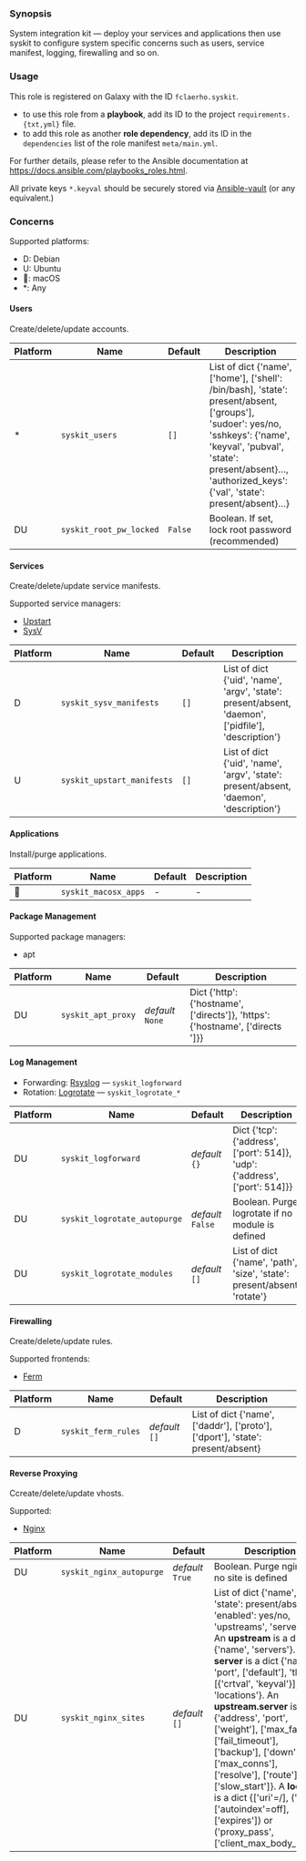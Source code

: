 
### Synopsis

System integration kit — deploy your services and applications then use syskit to configure system specific concerns such as users, service manifest, logging, firewalling and so on.

### Usage

This role is registered on Galaxy with the ID `fclaerho.syskit`.

- to use this role from a **playbook**, 
  add its ID to the project `requirements.{txt,yml}` file.
- to add this role as another **role dependency**,
  add its ID in the `dependencies` list of the role manifest `meta/main.yml`.

For further details,
please refer to the Ansible documentation at https://docs.ansible.com/playbooks_roles.html.

All private keys `*.keyval` should be securely stored via [Ansible-vault](http://docs.ansible.com/ansible/playbooks_vault.html) (or any equivalent.)

### Concerns

Supported platforms:
- D: Debian
- U: Ubuntu
- : macOS
- *: Any

#### Users

Create/delete/update accounts.

| Platform | Name | Default | Description |
|----------|------|---------|-------------|
| * | `syskit_users` | `[]` | List of dict {'name', ['home'], ['shell': /bin/bash], 'state': present/absent, ['groups'], 'sudoer': yes/no, 'sshkeys': {'name', 'keyval', 'pubval', 'state': present/absent}…, 'authorized_keys': {'val', 'state': present/absent}…} |
| DU | `syskit_root_pw_locked` | `False` | Boolean. If set, lock root password (recommended) |


#### Services

Create/delete/update service manifests.

Supported service managers:
- [Upstart](http://upstart.ubuntu.com/cookbook/)
- [SysV](https://en.wikipedia.org/wiki/Init#SysV-style)

| Platform | Name | Default | Description |
|----------|------|---------|-------------|
| D | `syskit_sysv_manifests` | `[]` | List of dict {'uid', 'name', 'argv', 'state': present/absent, 'daemon', ['pidfile'], 'description'} |
| U | `syskit_upstart_manifests` | `[]` | List of dict {'uid', 'name', 'argv', 'state': present/absent, 'daemon', 'description'} |


#### Applications

Install/purge applications.

| Platform | Name | Default | Description |
|----------|------|---------|-------------|
|  | `syskit_macosx_apps` | - | - |


#### Package Management

Supported package managers:
- apt

| Platform | Name | Default | Description |
|----------|------|---------|-------------|
| DU | `syskit_apt_proxy` | _default_ `None` | Dict {'http': {'hostname', ['directs']}, 'https': {'hostname', ['directs ']}} |


#### Log Management

- Forwarding: [Rsyslog](http://www.rsyslog.com) — `syskit_logforward`
- Rotation: [Logrotate](http://www.linuxcommand.org/man_pages/logrotate8.html) — `syskit_logrotate_*`

| Platform | Name | Default | Description |
|----------|------|---------|-------------|
| DU | `syskit_logforward` | _default_ `{}` | Dict {'tcp': {'address', ['port': 514]}, 'udp': {'address', ['port': 514]}} |
| DU | `syskit_logrotate_autopurge` | _default_ `False` | Boolean. Purge logrotate if no module is defined |
| DU | `syskit_logrotate_modules` | _default_ `[]` | List of dict {'name', 'path', 'size', 'state': present/absent, 'rotate'} |


#### Firewalling

Create/delete/update rules.

Supported frontends:
- [Ferm](http://ferm.foo-projects.org)

| Platform | Name | Default | Description |
|----------|------|---------|-------------|
| D | `syskit_ferm_rules` | _default_ `[]` | List of dict {'name', ['daddr'], ['proto'], ['dport'], 'state': present/absent} |


#### Reverse Proxying

Ccreate/delete/update vhosts.

Supported:
- [Nginx](http://nginx.org/en/)

| Platform | Name | Default | Description |
|----------|------|---------|-------------|
| DU | `syskit_nginx_autopurge` | _default_ `True` | Boolean. Purge nginx if no site is defined |
| DU |`syskit_nginx_sites` | _default_ `[]` | List of dict {'name', 'state': present/absent, 'enabled': yes/no, 'upstreams', 'servers'}. An **upstream** is a dict {'name', 'servers'}. A **server** is a dict {'name', 'port', ['default'], 'tls': [{'crtval', 'keyval'}], 'locations'}. An **upstream.server** is a dict {'address', 'port', ['weight'], ['max_fails'], ['fail_timeout'], ['backup'], ['down'], ['max_conns'], ['resolve'], ['route'], ['slow_start']}. A **location** is a dict {['uri'=/], ('root', ['autoindex'=off], ['expires']) or ('proxy_pass', ['client_max_body_size'])} |
